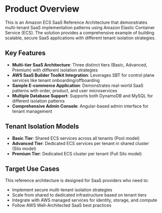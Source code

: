 # Product Overview

This is an Amazon ECS SaaS Reference Architecture that demonstrates multi-tenant SaaS implementation patterns using Amazon Elastic Container Service (ECS). The solution provides a comprehensive example of building scalable, secure SaaS applications with different tenant isolation strategies.

## Key Features

- **Multi-tier SaaS Architecture**: Three distinct tiers (Basic, Advanced, Premium) with different isolation strategies
- **AWS SaaS Builder Toolkit Integration**: Leverages SBT for control plane services like tenant onboarding/offboarding
- **Sample E-commerce Application**: Demonstrates real-world SaaS patterns with order, product, and user microservices
- **Multiple Database Support**: Supports both DynamoDB and MySQL for different isolation patterns
- **Comprehensive Admin Console**: Angular-based admin interface for tenant management

## Tenant Isolation Models

- **Basic Tier**: Shared ECS services across all tenants (Pool model)
- **Advanced Tier**: Dedicated ECS services per tenant in shared cluster (Silo model)  
- **Premium Tier**: Dedicated ECS cluster per tenant (Full Silo model)

## Target Use Cases

This reference architecture is designed for SaaS providers who need to:
- Implement secure multi-tenant isolation strategies
- Scale from shared to dedicated infrastructure based on tenant tiers
- Integrate with AWS managed services for identity, storage, and compute
- Follow AWS Well-Architected SaaS best practices